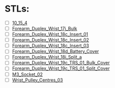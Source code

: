 # STLs:

- [ ] [10_15_4](./10_15_4.STL)
- [ ] [Forearm_Duplex_Wrist_17j_Bulk](./Forearm_Duplex_Wrist_17j_Bulk.STL)
- [ ] [Forearm_Duplex_Wrist_18c_Insert_01](./Forearm_Duplex_Wrist_18c_Insert_01.STL)
- [ ] [Forearm_Duplex_Wrist_18c_Insert_02](./Forearm_Duplex_Wrist_18c_Insert_02.STL)
- [ ] [Forearm_Duplex_Wrist_18c_Insert_03](./Forearm_Duplex_Wrist_18c_Insert_03.STL)
- [ ] [Forearm_Duplex_Wrist_18d_Battery_Cover](./Forearm_Duplex_Wrist_18d_Battery_Cover.STL)
- [ ] [Forearm_Duplex_Wrist_18i_Split_a](./Forearm_Duplex_Wrist_18i_Split_a.STL)
- [ ] [Forearm_Duplex_Wrist_19c_TRS_01_Bulk_Cover](./Forearm_Duplex_Wrist_19c_TRS_01_Bulk_Cover.STL)
- [ ] [Forearm_Duplex_Wrist_19c_TRS_01_Split_Cover](./Forearm_Duplex_Wrist_19c_TRS_01_Split_Cover.STL)
- [ ] [M3_Socket_02](./M3_Socket_02.STL)
- [ ] [Wrist_Pulley_Centres_03](./Wrist_Pulley_Centres_03.STL)
